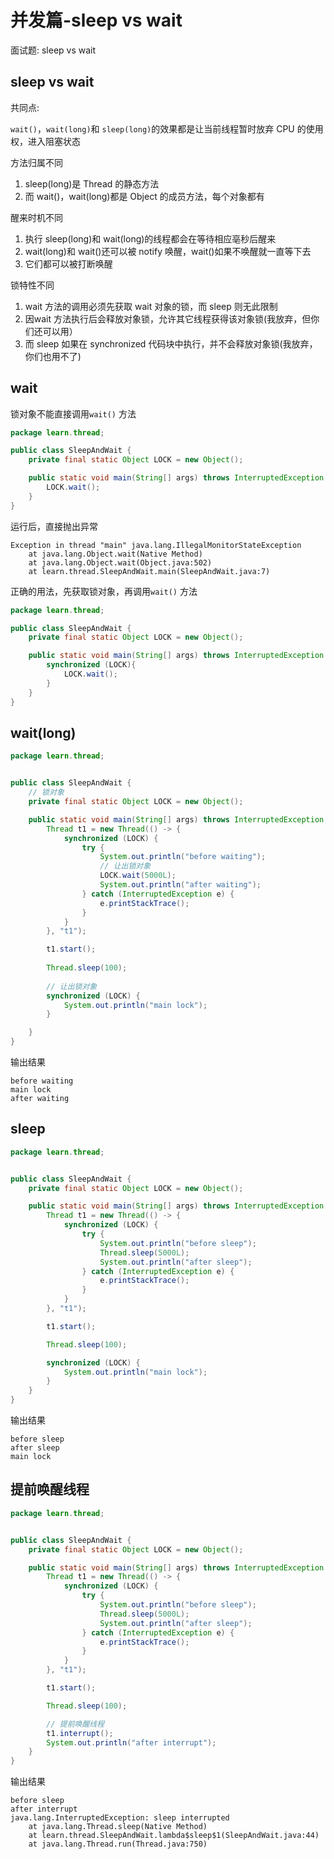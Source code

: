 # 并发篇-sleep vs wait

面试题: sleep vs wait

## sleep vs wait

共同点:

`wait()`，`wait(long)`和 `sleep(long)`的效果都是让当前线程暂时放弃 CPU 的使用权，进入阻塞状态

方法归属不同

1. sleep(long)是 Thread 的静态方法
2. 而 wait()，wait(long)都是 Object 的成员方法，每个对象都有

醒来时机不同

1. 执行 sleep(long)和 wait(long)的线程都会在等待相应亳秒后醒来
2. wait(long)和 wait()还可以被 notify 唤醒，wait()如果不唤醒就一直等下去
3. 它们都可以被打断唤醒

锁特性不同

1. wait 方法的调用必须先获取 wait 对象的锁，而 sleep 则无此限制
2. 因wait 方法执行后会释放对象锁，允许其它线程获得该对象锁(我放弃，但你们还可以用）
3. 而 sleep 如果在 synchronized 代码块中执行，并不会释放对象锁(我放弃，你们也用不了)

## wait

锁对象不能直接调用`wait()` 方法

```java
package learn.thread;

public class SleepAndWait {
    private final static Object LOCK = new Object();

    public static void main(String[] args) throws InterruptedException {
        LOCK.wait();
    }
}
```

运行后，直接抛出异常

```
Exception in thread "main" java.lang.IllegalMonitorStateException
    at java.lang.Object.wait(Native Method)
    at java.lang.Object.wait(Object.java:502)
    at learn.thread.SleepAndWait.main(SleepAndWait.java:7)

```

正确的用法，先获取锁对象，再调用`wait()` 方法

```java
package learn.thread;

public class SleepAndWait {
    private final static Object LOCK = new Object();

    public static void main(String[] args) throws InterruptedException {
        synchronized (LOCK){
            LOCK.wait();
        }
    }
}
```

## wait(long)

```java
package learn.thread;


public class SleepAndWait {
    // 锁对象
    private final static Object LOCK = new Object();

    public static void main(String[] args) throws InterruptedException {
        Thread t1 = new Thread(() -> {
            synchronized (LOCK) {
                try {
                    System.out.println("before waiting");
                    // 让出锁对象
                    LOCK.wait(5000L);
                    System.out.println("after waiting");
                } catch (InterruptedException e) {
                    e.printStackTrace();
                }
            }
        }, "t1");

        t1.start();
        
        Thread.sleep(100);
        
        // 让出锁对象
        synchronized (LOCK) {
            System.out.println("main lock");
        }

    }
}

```
输出结果
```
before waiting
main lock
after waiting
```

## sleep

```java
package learn.thread;


public class SleepAndWait {
    private final static Object LOCK = new Object();

    public static void main(String[] args) throws InterruptedException {
        Thread t1 = new Thread(() -> {
            synchronized (LOCK) {
                try {
                    System.out.println("before sleep");
                    Thread.sleep(5000L);
                    System.out.println("after sleep");
                } catch (InterruptedException e) {
                    e.printStackTrace();
                }
            }
        }, "t1");

        t1.start();

        Thread.sleep(100);

        synchronized (LOCK) {
            System.out.println("main lock");
        }
    }
}

```

输出结果

```
before sleep
after sleep
main lock
```


## 提前唤醒线程

```java
package learn.thread;


public class SleepAndWait {
    private final static Object LOCK = new Object();

    public static void main(String[] args) throws InterruptedException {
        Thread t1 = new Thread(() -> {
            synchronized (LOCK) {
                try {
                    System.out.println("before sleep");
                    Thread.sleep(5000L);
                    System.out.println("after sleep");
                } catch (InterruptedException e) {
                    e.printStackTrace();
                }
            }
        }, "t1");

        t1.start();

        Thread.sleep(100);

        // 提前唤醒线程
        t1.interrupt();
        System.out.println("after interrupt");
    }
}

```

输出结果

```
before sleep
after interrupt
java.lang.InterruptedException: sleep interrupted
    at java.lang.Thread.sleep(Native Method)
    at learn.thread.SleepAndWait.lambda$sleep$1(SleepAndWait.java:44)
    at java.lang.Thread.run(Thread.java:750)

```